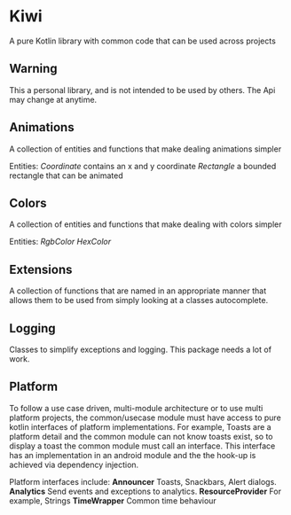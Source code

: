 # Kiwi
A pure Kotlin library with common code that can be used across projects

## Warning
This a personal library, and is not intended to be used by others. The Api may change at anytime.

## Animations
A collection of entities and functions that make dealing animations simpler

Entities:
*Coordinate* contains an x and y coordinate
*Rectangle* a bounded rectangle that can be animated

## Colors
A collection of entities and functions that make dealing with colors simpler

Entities:
*RgbColor*
*HexColor*

## Extensions
A collection of functions that are named in an appropriate manner that allows them to be used from simply looking at a classes autocomplete.

## Logging
Classes to simplify exceptions and logging. This package needs a lot of work.

## Platform
To follow a use case driven, multi-module architecture or to use multi platform projects, the common/usecase module must have access to pure kotlin interfaces of platform implementations. For example, Toasts are a platform detail and the common module can not know toasts exist, so to display a toast the common module must call an interface. This interface has an implementation in an android module and the the hook-up is achieved via dependency injection.

Platform interfaces include:
**Announcer** Toasts, Snackbars, Alert dialogs.
**Analytics** Send events and exceptions to analytics.
**ResourceProvider** For example, Strings
**TimeWrapper** Common time behaviour
